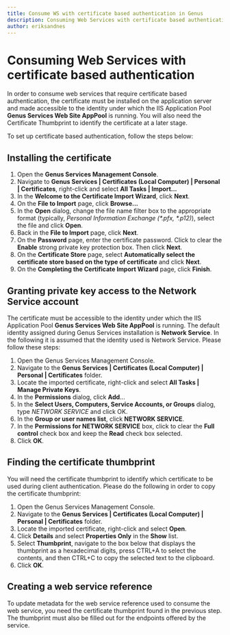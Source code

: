 ```yaml
---
title: Consume WS with certificate based authentication in Genus
description: Consuming Web Services with certificate based authentication in Genus Apps. Installing and using authentication certificate. 
author: eriksandnes
---
```

# Consuming Web Services with certificate based authentication

In order to consume web services that require certificate based authentication, the certificate must be installed on the application server and made accessible to the identity under which the IIS Application Pool **Genus Services Web Site AppPool** is running. You will also need the Certificate Thumbprint to identify the certificate at a later stage.

To set up certificate based authentication, follow the steps below:

## Installing the certificate

1.  Open the **Genus Services Management Console**.
2.  Navigate to **Genus Services | Certificates (Local Computer) | Personal | Certificates**, right-click and select **All Tasks | Import...**
3.  In the **Welcome to the Certificate Import Wizard**, click **Next**.
4.  On the **File to Import** page, click **Browse...**
5.  In the **Open** dialog, change the file name filter box to the appropriate format (typically, _Personal Information Exchange (\*.pfx, \*.p12)_), select the file and click **Open**.
6.  Back in the **File to Import** page, click **Next**.
7.  On the **Password** page, enter the certificate password. Click to clear the **Enable** strong private key protection box. Then click **Next**.
8.  On the **Certificate Store** page, select **Automatically select the certificate store based on the type of certificate** and click **Next**.
9.  On the **Completing the Certificate Import Wizard** page, click **Finish**.

## Granting private key access to the Network Service account

The certificate must be accessible to the identity under which the IIS Application Pool **Genus Services Web Site AppPool** is running. The default identity assigned during Genus Services installation is **Network Service**. In the following it is assumed that the identity used is Network Service. Please follow these steps:

1.  Open the Genus Services Management Console.
2.  Navigate to the **Genus Services | Certificates (Local Computer) | Personal | Certificates** folder.
3.  Locate the imported certificate, right-click and select **All Tasks | Manage Private Keys**.
4.  In the **Permissions** dialog, click **Add**...
5.  In the **Select Users, Computers, Service Accounts, or Groups** dialog, type *NETWORK SERVICE* and click OK.
6.  In the **Group or user names list**, click **NETWORK SERVICE**.
7.  In the **Permissions for NETWORK SERVICE** box, click to clear the **Full control** check box and keep the **Read** check box selected.
8.  Click **OK**.

## Finding the certificate thumbprint

You will need the certificate thumbprint to identify which certificate to be used during client authentication. Please do the following in order to copy the certificate thumbprint:  

1.  Open the Genus Services Management Console.
2.  Navigate to the **Genus Services | Certificates (Local Computer) | Personal | Certificates** folder.
3.  Locate the imported certificate, right-click and select **Open**.
4.  Click **Details** and select **Properties Only** in the **Show** list.
5.  Select **Thumbprint**, navigate to the box below that displays the thumbprint as a hexadecimal digits, press CTRL+A to select the contents, and then CTRL+C to copy the selected text to the clipboard.
6.  Click **OK**.

## Creating a web service reference

To update metadata for the web service reference used to consume the web service, you need the certificate thumbprint found in the previous step. The thumbprint must also be filled out for the endpoints offered by the service.